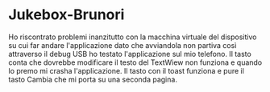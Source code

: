 # Jukebox-Brunori

Ho riscontrato problemi inanzitutto con la macchina virtuale del dispositivo su cui far andare l'applicazione  dato che avviandola non partiva così attraverso il debug USB ho testato l'applicazione sul mio telefono.
Il tasto conta che dovrebbe modificare il testo del TextWiew non funziona e quando lo premo mi crasha l'applicazione.
Il tasto con il toast funziona e pure il tasto Cambia che mi porta su una seconda pagina.
